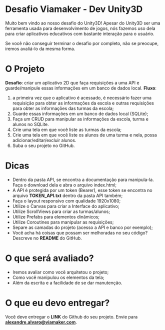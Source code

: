 
# Desafio Viamaker - Dev Unity3D 
Muito bem vindo ao nosso desafio do Unity3D! 
Apesar do Unity3D ser uma ferramenta usada para desenvolvimento de jogos, nós fazemos uso dela para criar aplicativos educativos com bastante interação para o usuário.

Se você não conseguir terminar o desafio por completo, não se preocupe, iremos avaliá-lo da mesma forma.

# O Projeto
**Desafio**: criar um aplicativo 2D que faça requisições a uma API e guarde/manipule essas informações em um banco de dados local.
**Fluxo**: 
1) a primeira vez que o aplicativo é acessado, é necessário fazer uma requisição para obter as informações da escola e outras requisições para obter as informações das turmas da escola;
2) Guarde essas informações em um banco de dados local (SQLite);
3) Faça um CRUD para manipular as informações da escola, turma e alunos no SQLite.
4) Crie uma tela em que você liste as turmas da escola;
5) Crie uma tela em que você liste os alunos de uma turma e nela, possa adicionar/editar/excluir alunos.
6) Suba o seu projeto no GitHub.

# Dicas
- Dentro da pasta API, se encontra a documentação para manipula-la. Faça o download dela e abra o arquivo index.html;
- A API é protegida por um token (Bearer), esse token se encontra no arquivo **TOKEN_API.txt** dentro da pasta API também;
- Faça o layout responsivo com qualidade 1920x1080;
- Utilize o Canvas para criar a Interface do aplicativo;
- Utilize ScrollViews para criar as turmas/alunos;
- Utilize Prefabs para elementos dinâmicos;
- Utilize Coroutines para manipular as requisições;
- Separe as camadas do projeto (acesso a API e banco por exemplo);
- Você acha há coisas que possam ser melhoradas no seu código? Descreve no **README** do GitHub.

# O que será avaliado?
- Iremos avaliar como você arquitetou o projeto;
- Como você manipulou os elementos da tela;
- Além da escrita e a facilidade de se dar manutenção.

# O que eu devo entregar?
Você deve entregar o **LINK** do Github do seu projeto. Envie para **alexandre.alvaro@viamaker.com**.
